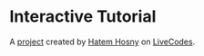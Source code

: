 # Interactive Tutorial
A [project](https://livecodes.io/?x=https://github.com/hatemhosny/interactive-coding-tutorial/tree/gh-pages/src) created by [Hatem Hosny](https://github.com/hatemhosny) on [LiveCodes](https://livecodes.io).